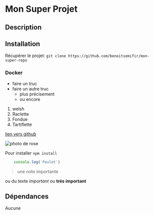 # Mon Super Projet

## Description

## Installation

Récupérer le projet: `git clone https://github.com/benoitsemifir/mon-super-repo`
### Docker

- faire un truc
- faire un autre truc
  - plus précisement
  - ou encore

1) welsh
1) Raclette
2) Fondue
2) Tartiflette

[lien vers github](https://github.com)

![photo de rose](https://images.unsplash.com/photo-1642277862737-69e9a5b77c6d?ixlib=rb-1.2.1&ixid=MnwxMjA3fDB8MHxwaG90by1wYWdlfHx8fGVufDB8fHx8&auto=format&fit=crop&w=1632&q=80)

Pour installer `npm install`

```js
    console.log('Poulet')
```

> une note importante

ou du texte *important* ou **trés important**

## Dépendances

Aucune
